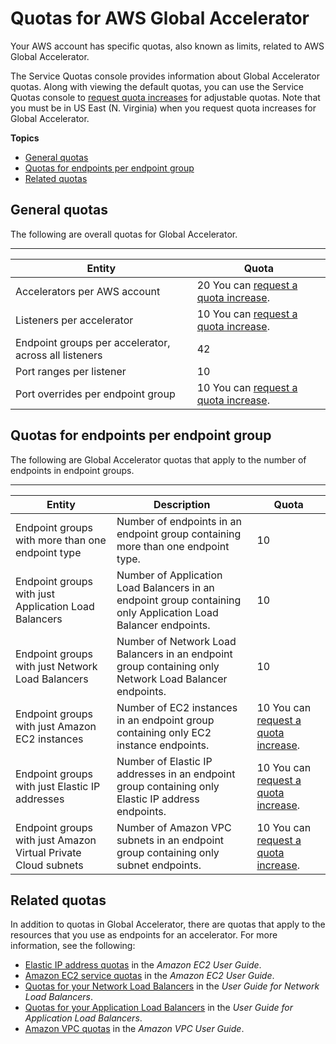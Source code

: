 # Quotas for AWS Global Accelerator<a name="limits-global-accelerator"></a>

Your AWS account has specific quotas, also known as limits, related to AWS Global Accelerator\.

The Service Quotas console provides information about Global Accelerator quotas\. Along with viewing the default quotas, you can use the Service Quotas console to [ request quota increases](https://console.aws.amazon.com/servicequotas/home?region=us-east-1#!/services/globalaccelerator/quotas) for adjustable quotas\. Note that you must be in US East \(N\. Virginia\) when you request quota increases for Global Accelerator\.

**Topics**
+ [General quotas](#limits-global-accelerator-general)
+ [Quotas for endpoints per endpoint group](#limits-global-accelerator-endpoints)
+ [Related quotas](#limits-global-accelerator-additional)

## General quotas<a name="limits-global-accelerator-general"></a>

The following are overall quotas for Global Accelerator\.


****  

| Entity | Quota | 
| --- | --- | 
| Accelerators per AWS account  | 20 You can [ request a quota increase](https://console.aws.amazon.com/servicequotas/home?region=us-east-1#!/services/globalaccelerator/quotas)\. | 
| Listeners per accelerator  | 10 You can [ request a quota increase](https://console.aws.amazon.com/servicequotas/home?region=us-east-1#!/services/globalaccelerator/quotas)\. | 
| Endpoint groups per accelerator, across all listeners | 42 | 
| Port ranges per listener | 10 | 
| Port overrides per endpoint group | 10 You can [ request a quota increase](https://console.aws.amazon.com/servicequotas/home?region=us-east-1#!/services/globalaccelerator/quotas)\. | 

## Quotas for endpoints per endpoint group<a name="limits-global-accelerator-endpoints"></a>

The following are Global Accelerator quotas that apply to the number of endpoints in endpoint groups\.


****  

| Entity | Description | Quota | 
| --- | --- | --- | 
| Endpoint groups with more than one endpoint type  | Number of endpoints in an endpoint group containing more than one endpoint type\. | 10 | 
| Endpoint groups with just Application Load Balancers  | Number of Application Load Balancers in an endpoint group containing only Application Load Balancer endpoints\. | 10 | 
| Endpoint groups with just Network Load Balancers  | Number of Network Load Balancers in an endpoint group containing only Network Load Balancer endpoints\. | 10 | 
| Endpoint groups with just Amazon EC2 instances  | Number of EC2 instances in an endpoint group containing only EC2 instance endpoints\. | 10 You can [ request a quota increase](https://console.aws.amazon.com/servicequotas/home?region=us-east-1#!/services/globalaccelerator/quotas)\. | 
| Endpoint groups with just Elastic IP addresses  | Number of Elastic IP addresses in an endpoint group containing only Elastic IP address endpoints\. | 10 You can [ request a quota increase](https://console.aws.amazon.com/servicequotas/home?region=us-east-1#!/services/globalaccelerator/quotas)\. | 
| Endpoint groups with just Amazon Virtual Private Cloud subnets  | Number of Amazon VPC subnets in an endpoint group containing only subnet endpoints\. | 10 You can [ request a quota increase](https://console.aws.amazon.com/servicequotas/home?region=us-east-1#!/services/globalaccelerator/quotas)\. | 

## Related quotas<a name="limits-global-accelerator-additional"></a>

In addition to quotas in Global Accelerator, there are quotas that apply to the resources that you use as endpoints for an accelerator\. For more information, see the following:
+ [Elastic IP address quotas](https://docs.aws.amazon.com/AWSEC2/latest/UserGuide/elastic-ip-addresses-eip.html#using-instance-addressing-limit) in the *Amazon EC2 User Guide*\.
+ [Amazon EC2 service quotas](https://docs.aws.amazon.com/AWSEC2/latest/UserGuide/ec2-resource-limits.html) in the *Amazon EC2 User Guide*\.
+ [Quotas for your Network Load Balancers](https://docs.aws.amazon.com/elasticloadbalancing/latest/network/load-balancer-limits.html) in the *User Guide for Network Load Balancers*\.
+ [Quotas for your Application Load Balancers](https://docs.aws.amazon.com/elasticloadbalancing/latest/application/load-balancer-limits.html) in the *User Guide for Application Load Balancers*\.
+ [Amazon VPC quotas](https://docs.aws.amazon.com/vpc/latest/userguide/amazon-vpc-limits.html) in the *Amazon VPC User Guide*\.